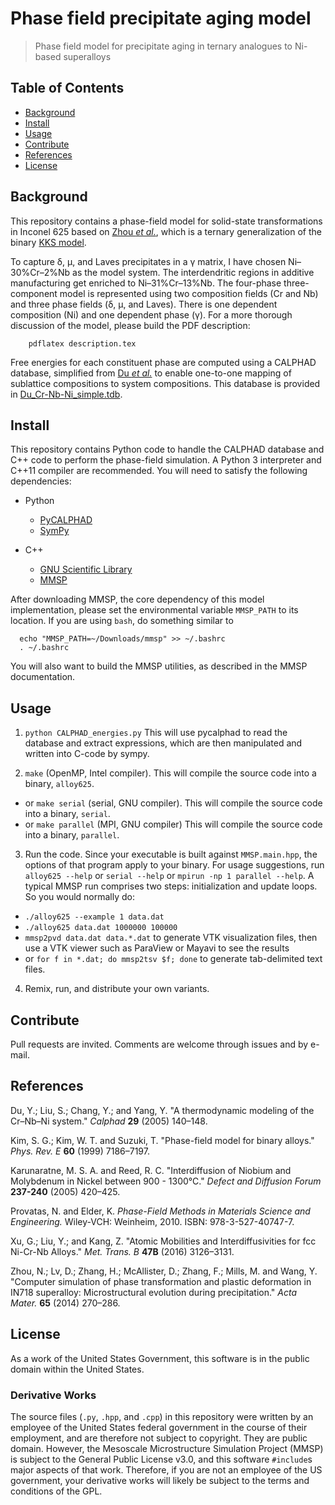# Phase field precipitate aging model

> Phase field model for precipitate aging in ternary analogues to Ni-based superalloys


## Table of Contents

- [Background](Background)
- [Install](#Install)
- [Usage](#Usage)
- [Contribute](#Contribute)
- [References](#References)
- [License](#license)


## Background

This repository contains a phase-field model for solid-state transformations in
Inconel 625 based on [Zhou *et al.*][Zhou2014], which is a ternary generalization
of the binary [KKS model][Kim1999].

To capture δ, μ, and Laves precipitates in a γ matrix, I have
chosen Ni–30%Cr–2%Nb as the model system. The interdendritic regions in
additive manufacturing get enriched to Ni–31%Cr–13%Nb.
The four-phase three-component model is represented using two composition fields
(Cr and Nb) and three phase fields (δ, μ, and Laves). There is one
dependent composition (Ni) and one dependent phase (γ).
For a more thorough discussion of the model, please build the PDF description:

```
    pdflatex description.tex
```

Free energies for each constituent phase are computed using a CALPHAD database,
simplified from [Du *et al.*][Du2005] to enable one-to-one mapping of sublattice
compositions to system compositions. This database is provided in
[Du_Cr-Nb-Ni_simple.tdb](Du_Cr-Nb-Ni_simple.tdb).


## Install

This repository contains Python code to handle the CALPHAD database and C++
code to perform the phase-field simulation. A Python 3 interpreter and C++11
compiler are recommended. You will need to satisfy the following dependencies:

- Python
  - [PyCALPHAD](http://pycalphad.readthedocs.io/en/latest/)
  - [SymPy](http://www.sympy.org/en/index.html)

- C++
  - [GNU Scientific Library](https://www.gnu.org/software/gsl/)
  - [MMSP](https://github.com/mesoscale/mmsp)
  
After downloading MMSP, the core dependency of this model implementation,
please set the environmental variable ```MMSP_PATH``` to its location. If
you are using ```bash```, do something similar to

```
  echo "MMSP_PATH=~/Downloads/mmsp" >> ~/.bashrc
  . ~/.bashrc
```

You will also want to build the MMSP utilities,
as described in the MMSP documentation.


## Usage

1. ```python CALPHAD_energies.py```
   This will use pycalphad to read the database and extract expressions,
   which are then manipulated and written into C-code by sympy.

2. ```make``` (OpenMP, Intel compiler).
  This will compile the source code into a binary, ```alloy625```.
  - or ```make serial``` (serial, GNU compiler).
  This will compile the source code into a binary, ```serial```.
  - or ```make parallel``` (MPI, GNU compiler)
  This will compile the source code into a binary, ```parallel```.

3. Run the code. Since your executable is built against ```MMSP.main.hpp```,
  the options of that program apply to your binary. For usage suggestions,
  run ```alloy625 --help``` or ```serial --help``` or
  ```mpirun -np 1 parallel --help```. A typical MMSP run comprises two steps:
  initialization and update loops. So you would normally do:
  - ```./alloy625 --example 1 data.dat```
  - ```./alloy625 data.dat 1000000 100000```
  - ```mmsp2pvd data.dat data.*.dat``` to generate VTK visualization files,
    then use a VTK viewer such as ParaView or Mayavi to see the results
  - or ```for f in *.dat; do mmsp2tsv $f; done``` to generate tab-delimited
  text files.

4. Remix, run, and distribute your own variants.


## Contribute

Pull requests are invited. Comments are welcome through issues and by e-mail.


## References

[Du2005]: http://dx.doi.org/10.1016/j.calphad.2005.06.001
  Du, Y.; Liu, S.; Chang, Y.; and Yang, Y.
  "A thermodynamic modeling of the Cr–Nb–Ni system."
  *Calphad* **29** (2005) 140–148.

[Kim1999]: http://dx.doi.org/10.1103/PhysRevE.60.7186
  Kim, S. G.; Kim, W. T. and Suzuki, T.
  "Phase-field model for binary alloys."
  *Phys. Rev. E* **60** (1999) 7186–7197.

[Karunaratne2005]: http://dx.doi.org/10.4028/www.scientific.net/DDF.237-240.420
  Karunaratne, M. S. A. and Reed, R. C.
  "Interdiffusion of Niobium and Molybdenum in Nickel between 900 - 1300&deg;C."
  *Defect and Diffusion Forum* **237-240** (2005) 420–425.

[Provatas2010]: http://www.wiley.com/WileyCDA/WileyTitle/productCd-3527407472.html
  Provatas, N. and Elder, K.
  *Phase-Field Methods in Materials Science and Engineering.*
  Wiley-VCH: Weinheim, 2010.
  ISBN: 978-3-527-40747-7.

[Xu2016]: http://dx.doi.org/10.1007/s11663-016-0726-6
  Xu, G.; Liu, Y.; and Kang, Z.
  "Atomic Mobilities and Interdiffusivities for fcc Ni-Cr-Nb Alloys."
  *Met. Trans. B* **47B** (2016) 3126–3131.

[Zhou2014]: http://dx.doi.org/10.1016/j.actamat.2013.10.069
  Zhou, N.; Lv, D.; Zhang, H.; McAllister, D.; Zhang, F.; Mills, M. and Wang, Y.
  "Computer simulation of phase transformation and plastic deformation in IN718 superalloy: Microstructural evolution during precipitation."
  *Acta Mater.* **65** (2014) 270–286.


## License

As a work of the United States Government, this software is in the public domain within the United States.


### Derivative Works

The source files (```.py```, ```.hpp```, and ```.cpp```) in this repository were
written by an employee of the United States federal government in the course of
their employment, and are therefore not subject to copyright. They are public
domain. However, the Mesoscale Microstructure Simulation Project (MMSP) is subject
to the General Public License v3.0, and this software ```#include```s major
aspects of that work. Therefore, if you are not an employee of the US government,
your derivative works will likely be subject to the terms and conditions of the GPL.
